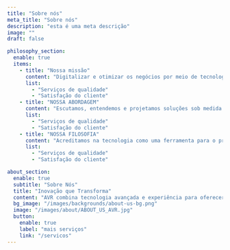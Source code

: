 ```yaml
---
title: "Sobre nós"
meta_title: "Sobre nós"
description: "esta é uma meta descrição"
image: ""
draft: false

philosophy_section:
  enable: true
  items:
    - title: "Nossa missão"
      content: "Digitalizar e otimizar os negócios por meio de tecnologias avançadas, melhorando a eficiência operacional e impulsionando o crescimento sustentável para nossos clientes."
      list:
        - "Serviços de qualidade"
        - "Satisfação do cliente"
    - title: "NOSSA ABORDAGEM"
      content: "Escutamos, entendemos e projetamos soluções sob medida que integram inovação e praticidade, garantindo uma transformação digital eficaz para cada negócio."
      list:
        - "Serviços de qualidade"
        - "Satisfação do cliente"
    - title: "NOSSA FILOSOFIA"
      content: "Acreditamos na tecnologia como uma ferramenta para o progresso. Com paixão, ética e dedicação, buscamos criar um impacto positivo em cada projeto."
      list:
        - "Serviços de qualidade"
        - "Satisfação do cliente"

about_section:
  enable: true
  subtitle: "Sobre Nós"
  title: "Inovação que Transforma"
  content: "AVR combina tecnologia avançada e experiência para oferecer soluções sob medida em automação, software, IoT e controle industrial. Estamos comprometidos em ser parceiros estratégicos na digitalização e modernização do seu negócio."
  bg_image: "/images/backgrounds/about-us-bg.png"
  image: "/images/about/ABOUT_US_AVR.jpg"
  button:
    enable: true
    label: "mais serviços"
    link: "/servicos"
---
```


